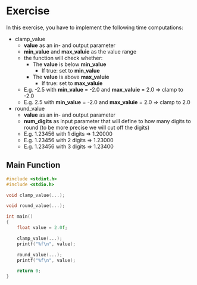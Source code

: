 # Exercise

In this exercise, you have to implement the following time computations:

- clamp_value
  - **value** as an in- and output parameter
  - **min_value** and **max_valuie** as the value range
  - the function will check whether:
    - The **value** is below **min_value**
      - If true: set to **min_value**
    - The **value** is above **max_valuie**
      - If true: set to **max_valuie**
  - E.g. -2.5 with **min_value** = -2.0 and **max_valuie** = 2.0 => clamp to -2.0
  - E.g. 2.5 with **min_value** = -2.0 and **max_valuie** = 2.0 => clamp to 2.0
- round_value
  - **value** as an in- and output parameter
  - **num_digits** as input parameter that will define to how many digits to round (to be more precise we will cut off the digits)
  - E.g. 1.23456 with 1 digits => 1.20000
  - E.g. 1.23456 with 2 digits => 1.23000
  - E.g. 1.23456 with 3 digits => 1.23400

## Main Function

```cpp
#include <stdint.h>
#include <stdio.h>

void clamp_value(...);

void round_value(...);

int main()
{
    float value = 2.0f;

    clamp_value(...);
    printf("%f\n", value);

    round_value(...);
    printf("%f\n", value);

    return 0;
}
```

